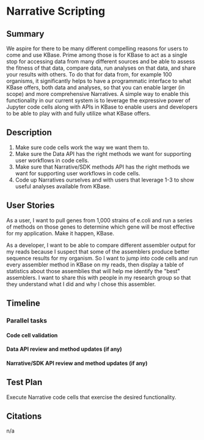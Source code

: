 # Narrative Scripting

## Summary

We aspire for there to be many different compelling reasons for users to come and use KBase.
Prime among those is for KBase to act as a single stop for accessing data from many different sources
and be able to assess the fitness of that data, compare data, run analyses on that data, and share your results
with others.  To do that for data from, for example 100 organisms, it significantly helps to have a programmatic interface
to what KBase offers, both data and analyses, so that you can enable larger (in scope) and more comprehensive Narratives.
A simple way to enable this functionality in our current system is to leverage the expressive power of
Jupyter code cells along with APIs in KBase to enable users and developers to be able to play with and fully
utilize what KBase offers.

## Description

1. Make sure code cells work the way we want them to.
2. Make sure the Data API has the right methods we want for supporting user workflows in code cells.
3. Make sure that Narrative/SDK methods API has the right methods we want for supporting user workflows in code cells.
4. Code up Narratives ourselves and with users that leverage 1-3 to show useful analyses available from KBase.

## User Stories

As a user, I want to pull genes from 1,000 strains of e.coli and run a series of methods on those genes
to determine which gene will be most effective for my application.  Make it happen, KBase.

As a developer, I want to be able to compare different assembler output for my reads because I suspect that
some of the assemblers produce better sequence results for my organism.  So I want to jump into code cells and
run every assembler method in KBase on my reads, then display a table of statistics about those assemblies that
will help me identify the "best" assemblers.  I want to share this with people in my research group so that they
understand what I did and why I chose this assembler.

## Timeline

### Parallel tasks

#### Code cell validation
#### Data API review and method updates (if any)
#### Narrative/SDK API review and method updates (if any)

## Test Plan

Execute Narrative code cells that exercise the desired functionality.

## Citations

n/a
